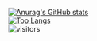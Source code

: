 [![Anurag's GitHub stats](https://github-readme-stats.vercel.app/api?username=ivangong24&show_icons=true&theme=dark&&count_private=true)](https://github.com/anuraghazra/github-readme-stats) \
[![Top Langs](https://github-readme-stats.vercel.app/api/top-langs/?username=ivangong24&hide=html&layout=compact)](https://github.com/anuraghazra/github-readme-stats) \
![visitors](https://visitor-badge.glitch.me/badge?page_id=ivangong24&left_color=green&right_color=red)
